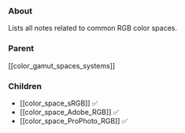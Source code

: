 ### About
Lists all notes related to common RGB color spaces.

### Parent
[[color_gamut_spaces_systems]]

### Children
- [[color_space_sRGB]] ✅
- [[color_space_Adobe_RGB]] ✅
- [[color_space_ProPhoto_RGB]] ✅